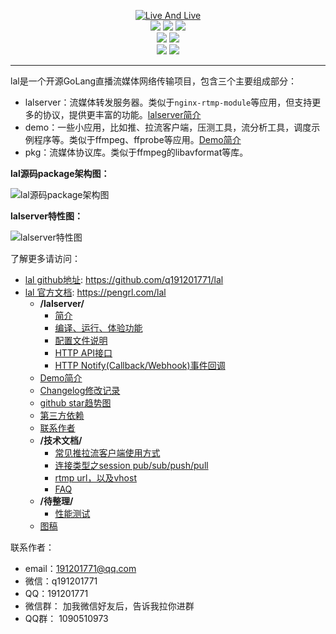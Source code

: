 <p align="center">
<a title="logo" target="_blank" href="https://github.com/q191201771/lal">
<img alt="Live And Live" src="https://pengrl.com/lal/_media/lallogo.png">
</a>
<br>
<a title="TravisCI" target="_blank" href="https://www.travis-ci.org/q191201771/lal"><img src="https://www.travis-ci.org/q191201771/lal.svg?branch=master"></a>
<a title="codecov" target="_blank" href="https://codecov.io/gh/q191201771/lal"><img src="https://codecov.io/gh/q191201771/lal/branch/master/graph/badge.svg?style=flat-square"></a>
<a title="goreportcard" target="_blank" href="https://goreportcard.com/report/github.com/q191201771/lal"><img src="https://goreportcard.com/badge/github.com/q191201771/lal?style=flat-square"></a>
<br>
<a title="codeline" target="_blank" href="https://github.com/q191201771/lal"><img src="https://sloc.xyz/github/q191201771/lal/?category=code"></a>
<a title="license" target="_blank" href="https://github.com/q191201771/lal/blob/master/LICENSE"><img src="https://img.shields.io/badge/license-MIT-brightgreen.svg?style=flat-square"></a>
<br>
<a title="hits" target="_blank" href="https://github.com/q191201771/lal"><img src="https://hits.b3log.org/q191201771/lal.svg?style=flat-square"></a>
<a title="toplanguage" target="_blank" href="https://github.com/q191201771/lal"><img src="https://img.shields.io/github/languages/top/q191201771/lal.svg?style=flat-square"></a>
<br>
</p>

---

lal是一个开源GoLang直播流媒体网络传输项目，包含三个主要组成部分：

- lalserver：流媒体转发服务器。类似于`nginx-rtmp-module`等应用，但支持更多的协议，提供更丰富的功能。[lalserver简介](https://pengrl.com/lal/#/LALServer)
- demo：一些小应用，比如推、拉流客户端，压测工具，流分析工具，调度示例程序等。类似于ffmpeg、ffprobe等应用。[Demo简介](https://pengrl.com/lal/#/DEMO)
- pkg：流媒体协议库。类似于ffmpeg的libavformat等库。

**lal源码package架构图：**

![lal源码package架构图](https://pengrl.com/lal/_media/lal_src_fullview_frame.jpeg)

**lalserver特性图：**

![lalserver特性图](https://pengrl.com/lal/_media/lal_feature.jpeg)

了解更多请访问：

* [lal github地址](https://github.com/q191201771/lal): https://github.com/q191201771/lal
* [lal 官方文档](https://pengrl.com/lal): https://pengrl.com/lal
  * **/lalserver/**
    * [简介](https://pengrl.com/lal/#/LALServer.md)
    * [编译、运行、体验功能](https://pengrl.com/lal/#/QuickStart.md)
    * [配置文件说明](https://pengrl.com/lal/#/ConfigBrief.md)
    * [HTTP API接口](https://pengrl.com/lal/#/HTTPAPI.md)
    * [HTTP Notify(Callback/Webhook)事件回调](https://pengrl.com/lal/#/HTTPNotify.md)
  * [Demo简介](https://pengrl.com/lal/#/DEMO.md)
  * [Changelog修改记录](https://pengrl.com/lal/#/CHANGELOG.md)
  * [github star趋势图](https://pengrl.com/lal/#/StarChart.md)
  * [第三方依赖](https://pengrl.com/lal/#/ThirdDeps.md)
  * [联系作者](https://pengrl.com/lal/#/Author.md)
  * **/技术文档/**
    * [常见推拉流客户端使用方式](https://pengrl.com/lal/#/CommonClient.md)
    * [连接类型之session pub/sub/push/pull](https://pengrl.com/lal/#/Session.md)
    * [rtmp url，以及vhost](https://pengrl.com/lal/#/RTMPURLVhost.md)
    * [FAQ](https://pengrl.com/lal/#/FAQ.md)
  * **/待整理/**
    * [性能测试](https://pengrl.com/lal/#/Test.md)
  * [图稿](https://pengrl.com/lal/#/Drawing.md)

联系作者：

- email：191201771@qq.com
- 微信：q191201771
- QQ：191201771
- 微信群： 加我微信好友后，告诉我拉你进群
- QQ群： 1090510973
